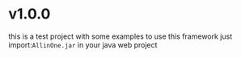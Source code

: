 # v1.0.0
this is a test project with some examples
to use this framework just import:``AllinOne.jar`` in your java web project
